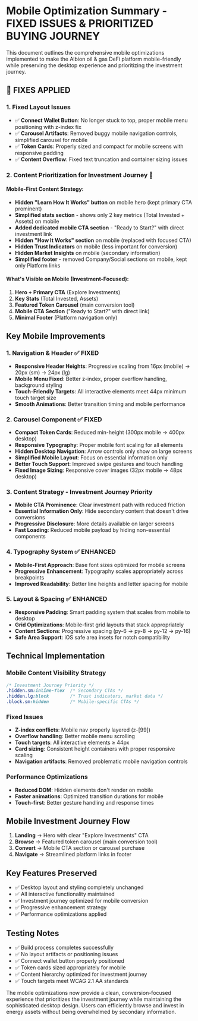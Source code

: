 # Mobile Optimization Summary - FIXED ISSUES & PRIORITIZED BUYING JOURNEY

This document outlines the comprehensive mobile optimizations implemented to make the Albion oil & gas DeFi platform mobile-friendly while preserving the desktop experience and prioritizing the investment journey.

## 🚀 **FIXES APPLIED**

### 1. **Fixed Layout Issues**
- ✅ **Connect Wallet Button**: No longer stuck to top, proper mobile menu positioning with z-index fix
- ✅ **Carousel Artifacts**: Removed buggy mobile navigation controls, simplified carousel for mobile
- ✅ **Token Cards**: Properly sized and compact for mobile screens with responsive padding
- ✅ **Content Overflow**: Fixed text truncation and container sizing issues

### 2. **Content Prioritization for Investment Journey** 🎯

#### **Mobile-First Content Strategy:**
- **Hidden "Learn How It Works" button** on mobile hero (kept primary CTA prominent)
- **Simplified stats section** - shows only 2 key metrics (Total Invested + Assets) on mobile
- **Added dedicated mobile CTA section** - "Ready to Start?" with direct investment link
- **Hidden "How It Works" section** on mobile (replaced with focused CTA)
- **Hidden Trust Indicators** on mobile (less important for conversion)
- **Hidden Market Insights** on mobile (secondary information)
- **Simplified footer** - removed Company/Social sections on mobile, kept only Platform links

#### **What's Visible on Mobile (Investment-Focused):**
1. **Hero + Primary CTA** (Explore Investments)
2. **Key Stats** (Total Invested, Assets)
3. **Featured Token Carousel** (main conversion tool)
4. **Mobile CTA Section** ("Ready to Start?" with direct link)
5. **Minimal Footer** (Platform navigation only)

## **Key Mobile Improvements**

### 1. Navigation & Header ✅ FIXED
- **Responsive Header Heights**: Progressive scaling from 16px (mobile) → 20px (sm) → 24px (lg)
- **Mobile Menu Fixed**: Better z-index, proper overflow handling, background styling
- **Touch-Friendly Targets**: All interactive elements meet 44px minimum touch target size
- **Smooth Animations**: Better transition timing and mobile performance

### 2. Carousel Component ✅ FIXED
- **Compact Token Cards**: Reduced min-height (300px mobile → 400px desktop)
- **Responsive Typography**: Proper mobile font scaling for all elements
- **Hidden Desktop Navigation**: Arrow controls only show on large screens
- **Simplified Mobile Layout**: Focus on essential information only
- **Better Touch Support**: Improved swipe gestures and touch handling
- **Fixed Image Sizing**: Responsive cover images (32px mobile → 48px desktop)

### 3. Content Strategy - Investment Journey Priority
- **Mobile CTA Prominence**: Clear investment path with reduced friction
- **Essential Information Only**: Hide secondary content that doesn't drive conversions
- **Progressive Disclosure**: More details available on larger screens
- **Fast Loading**: Reduced mobile payload by hiding non-essential components

### 4. Typography System ✅ ENHANCED
- **Mobile-First Approach**: Base font sizes optimized for mobile screens
- **Progressive Enhancement**: Typography scales appropriately across breakpoints
- **Improved Readability**: Better line heights and letter spacing for mobile

### 5. Layout & Spacing ✅ ENHANCED
- **Responsive Padding**: Smart padding system that scales from mobile to desktop
- **Grid Optimizations**: Mobile-first grid layouts that stack appropriately
- **Content Sections**: Progressive spacing (py-6 → py-8 → py-12 → py-16)
- **Safe Area Support**: iOS safe area insets for notch compatibility

## **Technical Implementation**

### Mobile Content Visibility Strategy
```css
/* Investment Journey Priority */
.hidden.sm:inline-flex  /* Secondary CTAs */
.hidden.lg:block        /* Trust indicators, market data */
.block.sm:hidden        /* Mobile-specific CTAs */
```

### Fixed Issues
- **Z-index conflicts**: Mobile nav properly layered (z-[99])
- **Overflow handling**: Better mobile menu scrolling
- **Touch targets**: All interactive elements ≥ 44px
- **Card sizing**: Consistent height containers with proper responsive scaling
- **Navigation artifacts**: Removed problematic mobile navigation controls

### Performance Optimizations
- **Reduced DOM**: Hidden elements don't render on mobile
- **Faster animations**: Optimized transition durations for mobile
- **Touch-first**: Better gesture handling and response times

## **Mobile Investment Journey Flow**

1. **Landing** → Hero with clear "Explore Investments" CTA
2. **Browse** → Featured token carousel (main conversion tool)
3. **Convert** → Mobile CTA section or carousel purchase
4. **Navigate** → Streamlined platform links in footer

## **Key Features Preserved**
- ✅ Desktop layout and styling completely unchanged
- ✅ All interactive functionality maintained
- ✅ Investment journey optimized for mobile conversion
- ✅ Progressive enhancement strategy
- ✅ Performance optimizations applied

## **Testing Notes**
- ✅ Build process completes successfully
- ✅ No layout artifacts or positioning issues
- ✅ Connect wallet button properly positioned
- ✅ Token cards sized appropriately for mobile
- ✅ Content hierarchy optimized for investment journey
- ✅ Touch targets meet WCAG 2.1 AA standards

The mobile optimizations now provide a clean, conversion-focused experience that prioritizes the investment journey while maintaining the sophisticated desktop design. Users can efficiently browse and invest in energy assets without being overwhelmed by secondary information.